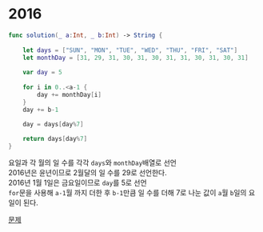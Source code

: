# 2016
```swift
func solution(_ a:Int, _ b:Int) -> String {
    
    let days = ["SUN", "MON", "TUE", "WED", "THU", "FRI", "SAT"]
    let monthDay = [31, 29, 31, 30, 31, 30, 31, 31, 30, 31, 30, 31]
    
    var day = 5
    
    for i in 0..<a-1 {
        day += monthDay[i]
    }
    day += b-1

    day = days[day%7]
    
    return days[day%7]
}
```   
요일과 각 월의 일 수를 각각 `days`와 `monthDay`배열로 선언  
2016년은 윤년이므로 2월달의 일 수를 29로 선언한다.  
2016년 1월 1일은 금요일이므로 `day`를 5로 선언   
`for`문을 사용해 `a-1`월 까지 더한 후 `b-1`만큼 일 수를 더해 7로 나눈 값이 `a`월 `b`일의 요일이 된다.


[문제](https://programmers.co.kr/learn/courses/30/lessons/12901)